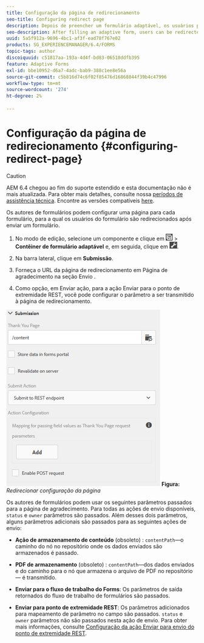 ```yaml
---
title: Configuração da página de redirecionamento
seo-title: Configuring redirect page
description: Depois de preencher um formulário adaptável, os usuários podem ser redirecionados para uma página da Web que os autores de formulários podem configurar ao criar o formulário.
seo-description: After filling an adaptive form, users can be redirected to a webpage that form authors can configure while creating the form.
uuid: 5a5f912a-9696-4bc1-af3f-ead78f767e02
products: SG_EXPERIENCEMANAGER/6.4/FORMS
topic-tags: author
discoiquuid: c51817aa-193a-4d4f-bd83-06518ddfb395
feature: Adaptive Forms
exl-id: bbe10952-d6a7-4adc-bab9-388c1ee8e56a
source-git-commit: c5b816d74c6f02f85476d16868844f39b4c47996
workflow-type: tm+mt
source-wordcount: '274'
ht-degree: 2%

---
```


# Configuração da página de redirecionamento {#configuring-redirect-page}

>[!CAUTION]
>
>AEM 6.4 chegou ao fim do suporte estendido e esta documentação não é mais atualizada. Para obter mais detalhes, consulte nossa [períodos de assistência técnica](https://helpx.adobe.com/br/support/programs/eol-matrix.html). Encontre as versões compatíveis [here](https://experienceleague.adobe.com/docs/).

Os autores de formulários podem configurar uma página para cada formulário, para a qual os usuários do formulário são redirecionados após enviar um formulário.

1. No modo de edição, selecione um componente e clique em ![nível de campo](assets/field-level.png) > **Contêiner de formulário adaptável** e, em seguida, clique em ![cmppr](assets/cmppr.png).

1. Na barra lateral, clique em **Submissão**.

1. Forneça o URL da página de redirecionamento em Página de agradecimento na seção Envio .
1. Como opção, em Enviar ação, para a ação Enviar para o ponto de extremidade REST, você pode configurar o parâmetro a ser transmitido à página de redirecionamento.

![Redirecionar configuração da página](assets/thank-you-setting-1.png)
**Figura:** *Redirecionar configuração da página*

Os autores de formulários podem usar os seguintes parâmetros passados para a página de agradecimento. Para todas as ações de envio disponíveis, `status` e `owner` parâmetros são passados. Além desses dois parâmetros, alguns parâmetros adicionais são passados para as seguintes ações de envio:

* **Ação de armazenamento de conteúdo** (obsoleto) : `contentPath`—o caminho do nó no repositório onde os dados enviados são armazenados é passado.

* **PDF de armazenamento** (obsoleto) : `contentPath`—dos dados enviados e do caminho para o nó que armazena o arquivo de PDF no repositório — é transmitido.

* **Enviar para o fluxo de trabalho do Forms**: Os parâmetros de saída retornados do fluxo de trabalho de formulários são passados.

* **Enviar para ponto de extremidade REST**: Os parâmetros adicionados para mapeamento de parâmetro no campo são passados. `status` e `owner` parâmetros não são passados nesta ação de envio. Para obter mais informações, consulte [Configuração da ação Enviar para envio do ponto de extremidade REST](/help/forms/using/configuring-submit-actions.md).
